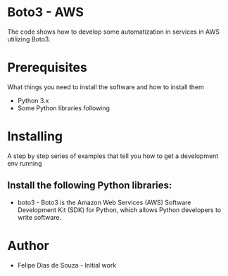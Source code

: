 <h1>Boto3 - AWS</h1>

The code shows how to develop some automatization in services in AWS utilizing Boto3.

<h1>Prerequisites</h1>
What things you need to install the software and how to install them
<ul>
<li>Python 3.x</li>
<li>Some Python libraries following</li>
</ul>

<h1>Installing</h1>
A step by step series of examples that tell you how to get a development env running

<h2>Install the following Python libraries:</h2>
<ul>
<li>boto3 - Boto3 is the Amazon Web Services (AWS) Software Development Kit (SDK) for Python, which allows Python developers to write software.</li>
</ul>

<h1>Author</h1>
<ul>
<li>Felipe Dias de Souza - Initial work</li>
</ul>
